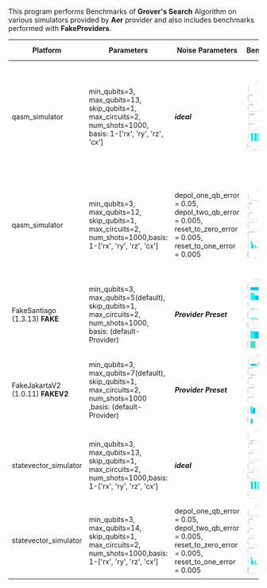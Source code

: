 This program performs Benchmarks of **Grover's Search** Algorithm on various simulators provided by **Aer** provider and also includes benchmarks performed with **FakeProviders**.


|Platform|Parameters|Noise Parameters|Benchmarks|Volumetric Positioning|Remarks|
|--------|----------|----------------|----------|----------------------|-------|
|qasm_simulator |min_qubits=3, max_qubits=13, skip_qubits=1, max_circuits=2, num_shots=1000, basis: 1-['rx', 'ry', 'rz', 'cx']|***ideal***|![Test-1](1.jpg)|![Test-1-QV](1-QV.jpg)|Qasm simulator supports upto **31** qubits. But from **14** qubits execution time and memory constriants increase drastically.|
|qasm_simulator |min_qubits=3, max_qubits=12, skip_qubits=1, max_circuits=2, num_shots=1000,basis: 1-['rx', 'ry', 'rz', 'cx']|depol_one_qb_error = 0.05, depol_two_qb_error = 0.005, reset_to_zero_error = 0.005, reset_to_one_error = 0.005|![Test-2](2.jpg)|![Test-2-QV](2-QV.jpg)|Qasm simulator supports upto **31** qubits. Kernel getting died at 13 Qubits due to insufficent memory.|
|FakeSantiago (1.3.13) **FAKE**|min_qubits=3, max_qubits=5(default), skip_qubits=1, max_circuits=2, num_shots=1000, basis: (default-Provider)|***Provider Preset***|![Test-3](3.jpg)|![Test-3-QV](3-QV.jpg)|This is Fake Backend with maximum supported qubits **5**.|
|FakeJakartaV2 (1.0.11) **FAKEV2**|min_qubits=3, max_qubits=7(default), skip_qubits=1, max_circuits=2, num_shots=1000 ,basis: (default-Provider)|***Provider Preset***|![Test-4](4.jpg)|![Test-4-QV](4-QV.jpg)|This is Fake Backend *(version-2)* with maximum supported qubits **7**|
|statevector_simulator |min_qubits=3, max_qubits=13, skip_qubits=1, max_circuits=2, num_shots=1000,basis: 1-['rx', 'ry', 'rz', 'cx']|***ideal***|![Test-5](5.jpg)|![Test-5-QV](5-QV.jpg)|At 14 Qubits, Kernel is getting killed due to insufficient memory.|
|statevector_simulator |min_qubits=3, max_qubits=14, skip_qubits=1, max_circuits=2, num_shots=1000,basis: 1-['rx', 'ry', 'rz', 'cx']|depol_one_qb_error = 0.05, depol_two_qb_error = 0.005, reset_to_zero_error = 0.005, reset_to_one_error = 0.005|![Test-6](6.jpg)|![Test-6-QV](6-QV.jpg)|Kernel getting killed at **13** Qubits due to insufficent memory.|